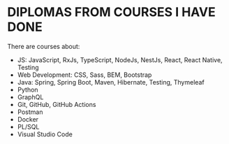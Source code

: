 # DIPLOMAS FROM COURSES I HAVE DONE

There are courses about:

- JS: JavaScript, RxJs, TypeScript, NodeJs, NestJs, React, React Native, Testing
- Web Development: CSS, Sass, BEM, Bootstrap
- Java: Spring, Spring Boot, Maven, Hibernate, Testing, Thymeleaf
- Python
- GraphQL
- Git, GitHub, GitHub Actions
- Postman
- Docker
- PL/SQL
- Visual Studio Code
